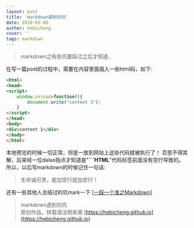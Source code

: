 ```yaml
---
layout: post
title: 'markdown遇到的坑'
date: 2018-05-06
author: hebicheng
cover: ''
tags: markdown
---
```


> markdown之有些坑要踩过之后才知道..  



在写一篇post的过程中，需要在内容里面插入一些html码，如下:

```HTML
<html>      
<head>      
<script>  
    window.onload=function(){
        document.write("content 2");
    }
</script> 
</head>  
<body>  
<div>content 1</div> 
</body>  
</html>
```

本地预览的时候一切正常，但是一放到网站上这些代码就被执行了！
百思不得其解，后来经一位dalao指点才知道是"**```HTML**"代码标签前面没有空行导致的。    
所以，以后写markdown的时候记住一句话:

> 生命诚可贵，能加空行就加空行！

还有一些其他人总结过的坑mark一下 [[一踩一个准之Markdown](https://www.jianshu.com/p/7c4637c72900)]

> markdown遇到的坑  
> 原创作品，转载请注明来源 [https://hebicheng.github.io](https://hebicheng.github.io)  